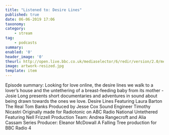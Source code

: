```yaml
---
title: "Listened to: Desire Lines"
published: true
date: 06-06-2019 17:06
taxonomy:
category:
	- stream
tag:
	- podcasts
summary:
enabled: '0'
header_image: '0'
theurl: http://open.live.bbc.co.uk/mediaselector/6/redir/version/2.0/mediaset/audio-nondrm-download/proto/http/vpid/p07bhlxl.mp3
image: artwork-resized.jpg
template: item
---
```

 
Episode summary: Looking for love online, the desire lines we walk to a lover’s house and the untethering of a breast-feeding baby from its mother - Josie Long presents short documentaries and adventures in sound about being drawn towards the ones we love. Desire Lines Featuring Laura Barton The Real Tom Banks Produced by Jesse Cox Sound Engineer Timothy Nicastri Originally made for Radiotonic on ABC Radio National Untethered Featuring Nell Frizzell Production Team: Andrea Rangecroft and Alia Cassam Series Producer: Eleanor McDowall A Falling Tree production for BBC Radio 4
